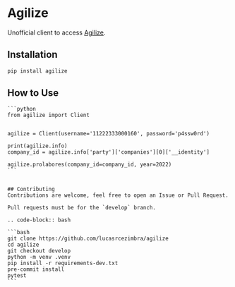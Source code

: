 # Agilize

Unofficial client to access [Agilize](https://www.agilize.com.br/).


## Installation

```bash
pip install agilize
```


## How to Use
~~~~~~~~~~~~~
```python
from agilize import Client


agilize = Client(username='11222333000160', password='p4ssw0rd')

print(agilize.info)
company_id = agilize.info['party']['companies'][0]['__identity']

agilize.prolabores(company_id=company_id, year=2022)
```


## Contributing
Contributions are welcome, feel free to open an Issue or Pull Request.

Pull requests must be for the `develop` branch.

.. code-block:: bash

```bash
git clone https://github.com/lucasrcezimbra/agilize
cd agilize
git checkout develop
python -m venv .venv
pip install -r requirements-dev.txt
pre-commit install
pytest
```
